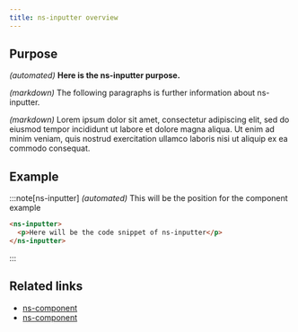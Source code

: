 ```yaml
---
title: ns-inputter overview
---
```


## Purpose

_(automated)_ **Here is the ns-inputter purpose.**

_(markdown)_ The following paragraphs is further information about ns-inputter.

_(markdown)_ Lorem ipsum dolor sit amet, consectetur adipiscing elit, sed do eiusmod tempor incididunt ut labore et dolore magna aliqua. Ut enim ad minim veniam, quis nostrud exercitation ullamco laboris nisi ut aliquip ex ea commodo consequat.

## Example

:::note[ns-inputter]
_(automated)_ This will be the position for the component example

```html
<ns-inputter>
  <p>Here will be the code snippet of ns-inputter</p>
</ns-inputter>
```
:::

## Related links

- [ns-component](#!)
- [ns-component](#!)
